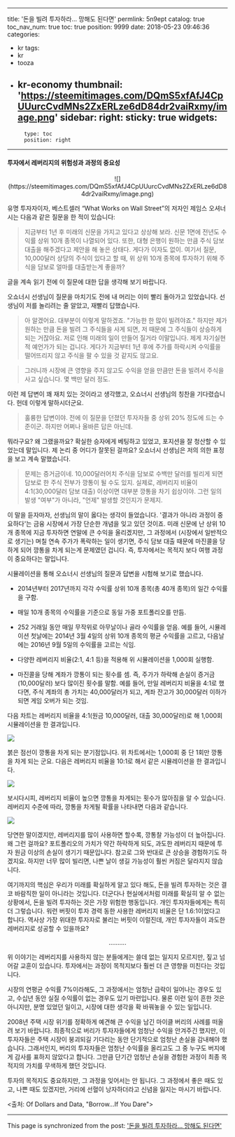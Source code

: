 
---
title: '돈을 빌려 투자하라... 망해도 된다면'
permlink: 5n9ept
catalog: true
toc_nav_num: true
toc: true
position: 9999
date: 2018-05-23 09:46:36
categories:
- kr
tags:
- kr
- tooza
- kr-economy
thumbnail: 'https://steemitimages.com/DQmS5xfAfJ4CpUUurcCvdMNs2ZxERLze6dD84dr2vaiRxmy/image.png'
sidebar:
    right:
        sticky: true
widgets:
    -
        type: toc
        position: right
---


#### 투자에서 레버리지의 위험성과 과정의 중요성

<center>
![](https://steemitimages.com/DQmS5xfAfJ4CpUUurcCvdMNs2ZxERLze6dD84dr2vaiRxmy/image.png)
</center>

유명 투자자이자, 베스트셀러 “What Works on Wall Street”의 저자인 제임스 오셔너시는 다음과 같은 질문을 한 적이 있습니다:

>지금부터 1년 후 미래의 신문을 가지고 있다고 상상해 보라. 신문 1면에 전년도 수익률 상위 10개 종목이 나열되어 있다. 또한, 대형 은행이 원하는 만큼 주식 담보 대출을 해주겠다고 제안을 해 놓은 상태다. 게다가 이자도 없이. 여기서 질문, 10,000달러 상당의 주식이 있다고 할 때, 위 상위 10개 종목에 투자하기 위해 주식을 담보로 얼마를 대출받는게 좋을까?

글을 계속 읽기 전에 이 질문에 대한 답을 생각해 보기 바랍니다.

오쇼너시 선생님이 질문을 마치기도 전에 내 머리는 이미 빨리 돌아가고 있었습니다. 선생님이 저를 놀리려는 줄 알았고, 재빨리 답했습니다.

>아 알겠어요.  대부분이 이렇게 말하겠죠. "가능한 한 많이 빌려야죠." 하지만 제가 원하는 만큼 돈을 빌려 그 주식들을 사게 되면, 저 때문에 그 주식들이 상승하게 되는 거잖아요. 저로 인해 미래의 일이 만들어 질거라 이말입니다.  제게 자기실현적 예언가가 되는 겁니다. 게다가 지금부터 1년 후에 주가를 하락시켜 수익률을 떨어뜨리지 않고 주식을 팔 수 있을 것 같지도 않고요.

>그러니까 시장에 큰 영향을 주지 않고도 수익을 얻을 만큼만 돈을 빌려서 주식을 사고 싶습니다. 몇 백만 달러 정도.

이런 제 답변이 꽤 재치 있는 것이라고 생각했고, 오쇼너시 선생님의 칭찬을 기다렸습니다.  헌데 이렇게 말하시더군요.

>훌륭한 답변이야. 전에 이 질문을 던졌던 투자자들 중 상위 20% 정도에 드는 수준이군. 하지만 어쩌나 올바른 답은 아닌데.

뭐라구요? 왜 그랬을까요?  확실한 승자에게 베팅하고 있었고, 포지션을 잘 청산할 수 있었는데 말입니다. 제 논리 중 어디가 잘못된 걸까요? 오쇼너시 선생님은 저의 의한 표정을 보고 계속 말했습니다.

>문제는 증거금이네. 10,000달러어치 주식을 담보로 수백만 달러를 빌리게 되면 담보로 한 주식 전부가 깡통이 될 수도 있지. 실제로, 레버리지 비율이 4:1(30,000달러 담보 대출) 이상이면  대부분 깡통을 차기 쉽상이야. 그런 일의 발생 "여부"가 아니라, "언제" 발생할 것인지가 문제지. 

이 말을 듣자마자, 선생님의 말이 옳다는 생각이 들었습니다. '결과가 아니라 과정이 중요하다'는 금융 시장에서 가장 단순한 개념을 잊고 있던 것이죠. 미래 신문에 난 상위 10개 종목에 지금 투자하면 연말에 큰 수익을 올리겠지만, 그 과정에서 (시장에서 일반적으로 생기는) 며칠 연속 주가가 폭락하는 일이 생기면, 주식 담보 대출 때문에 마진콜을 당하게 되어 깡통을 차게 되는게 문제였던 겁니다.  즉, 투자에서는 목적지 보다 여행 과정이 중요하다는 말입니다.

시뮬레이션을 통해 오쇼너시 선생님의 질문과 답변을 시험해 보기로 했습니다.

- 2014년부터 2017년까지 각각 수익률 상위 10개 종목(총 40개 종목)의 일간 수익률을 구함.

- 매일 10개 종목의 수익률을 기준으로 동일 가중 포트폴리오를 만듬.

- 252 거래일 동안 매일  무작위로 아무날이나 골라 수익률을 얻음. 예를 들어, 시뮬레이션 첫날에는 2014년 3월 4일의 상위 10개 종목의 평균 수익률을 고르고, 다음날에는 2016년 9월 5일의 수익률을 고르는 식임.

- 다양한 레버리지 비율(2:1, 4:1 등)을 적용해 위 시뮬레이션을 1,000회 실행함.

- 마진콜을 당해 계좌가 깡통이 되는 횟수를 셈. 즉, 주가가 하락해 손실이 증거금(10,000달러) 보다 많이진 횟수를 말함.  예를 들어, 만일 레버리지 비율을 4:1로 했다면, 주식 계좌의 총 가치는 40,000달러가 되고, 계좌 잔고가 30,000달러 이하가 되면 게임 오버가 되는 것임.

다음 차트는  레버리지 비율을 4:1(원금 10,000달러, 대출 30,000달러)로 해  1,000회  시뮬레이션을 한 결과입니다.

![](https://steemitimages.com/DQmfZ47eXztdj17JKectmBVpE2dDjeaKVrKTbyU3778Ej5e/image.png)

붉은 점선이 깡통을 차게 되는 분기점입니다.  위 차트에서는 1,000회 중 단 1회만 깡통을 차게 되는 군요. 다음은 레버리지 비율을 10:1로 해서 같은 시뮬레이션을 한 결과입니다. 

![](https://steemitimages.com/DQmdXGSYvwAiw5gMCixfiqCkuYsUYA1ANc6vw7SwWnHd5Cs/image.png)

보시다시피, 레버리지 비율이 높으면 깡통을 차게되는 횟수가 많아짐을 알 수 있습니다.  레버리지 수준에 따라, 깡통을 차게될 확률을 나타내면 다음과 같습니다.

![](https://steemitimages.com/DQmbBQRodazeHHFYEZEwBWmM68Ureppvp1WnehTyW4Uuhrf/image.png)

당연한 말이겠지만, 레버리지를 많이 사용하면 할수록, 깡통찰 가능성이 더 높아집니다.  왜 그런 걸까요? 포트폴리오의 가치가 약간 하락하게 되도, 과도한 레버리지 때문에 투자 원금 이상의 손실이 생기기 때문입니다. 참고로 그와 반대로 큰 상승을 경험하기도 하겠지요. 하지만 너무 많이 빌리면, 나쁜 날이 생길 가능성이 훨씬 커짐은 달라지지 않습니다. 

여기까지의 핵심은 우리가 미래를 확실하게 알고 있다 해도, 돈을 빌려 투자하는 것은 결코 바람직한 일이 아니라는 것입니다. 더군다나 현실에서처럼 미래를 확실히 알 수 없는 상황에서, 돈을 빌려 투자하는 것은 가장 위험한 행동입니다. 개인 투자자들에게는 특히 더 그렇습니다.  워런 버핏이 투자 경력 동한 사용한 레버리지 비율은 단 1.6:1이었다고 합니다.  역사상 가장 위대한 투자자로 불리는 버핏이 이럴진데, 개인 투자자들이 과도한 레버리지로 성공할 수 있을까요?

<center>
..........
</center>

위 이야기는 레버리지를 사용하지 않는 분들에게는 쓸데 없는 일지지 모르지만, 짚고 넘어갈 교훈이 있습니다.  투자에서는 과정이 목적지보다 훨씬 더 큰 영향을 미친다는 것입니다.  

시장의 연평균 수익률 7%이라해도, 그 과정에서는 엄청난 급락이 일어나는 경우도 있고, 수십년 동안 실질 수익률이 없는 경우도 있기 마련입니다. 물론 이런 일이 흔한 것은 아니지만, 분명 있었던 일이고, 시장에 대한 생각을 확 바꿔놓을 수 있는 일입니다.

2008년 주택 시장 위기를 정확하게 예견해 큰 수익을 남긴 마이클 버리의 사례를 떠올려 보기 바랍니다. 최종적으로 버리가 투자자들에게 엄청난 수익을 안겨주긴 했지만,  이 투자자들은 주택 시장이 붕괴되길 기다리는 동안 단기적으로 엄청난 손실을 감내해야 했습니다. 그래서인지, 버리의 투자자들은 엄청난 수익률을 올리고도 그 중 누구도 버지에게 감사를 표하지 않았다고 합니다.  그만큼 단기간 엄청난 손실을 경험한 과정이 최종 목적지의 가치를 무색하게 했던 것입니다. 

투자의 목적지도 중요하지만, 그 과정을 잊어서는 안 됩니다. 그 과정에서 좋은 때도 있고, 나쁜 때도 있겠지만, 거리에 선혈이 낭자하더라고 신념을 잃지는 마시기 바랍니다. 

<출처: Of Dollars and Data, "Borrow…If You Dare">

- - -

This page is synchronized from the post: ['돈을 빌려 투자하라... 망해도 된다면'](https://steemit.com/@pius.pius/5n9ept)
